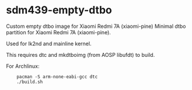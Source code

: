 # sdm439-empty-dtbo
Custom empty dtbo image for Xiaomi Redmi 7A (xiaomi-pine)
Minimal dtbo partition for Xiaomi Redmi 7A (xiaomi-pine).

Used for lk2nd and mainline kernel.

This requires dtc and mkdtboimg (from AOSP libufdt) to build.

For Archlinux:
```
    pacman -S arm-none-eabi-gcc dtc
    ./build.sh
```
